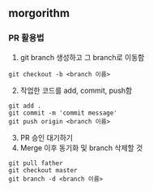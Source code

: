 ## morgorithm

### PR 활용법
1. git branch 생성하고 그 branch로 이동함
```
git checkout -b <branch 이름>
```
2. 작업한 코드를 add, commit, push함
```
git add .
git commit -m 'commit message'
git push origin <branch 이름>
```
3. PR 승인 대기하기
4. Merge 이후 동기화 및 branch 삭제할 것
```
git pull father
git checkout master
git branch -d <branch 이름>
```
